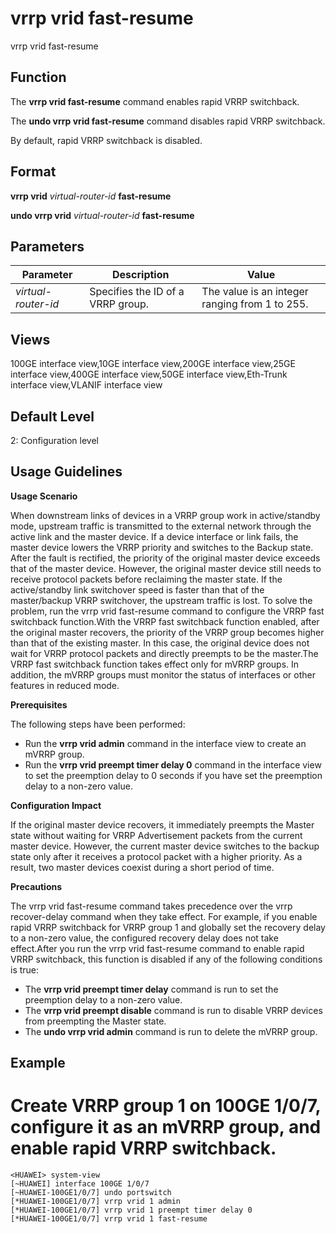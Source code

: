 vrrp vrid fast-resume
=====================

vrrp vrid fast-resume

Function
--------



The **vrrp vrid fast-resume** command enables rapid VRRP switchback.

The **undo vrrp vrid fast-resume** command disables rapid VRRP switchback.



By default, rapid VRRP switchback is disabled.


Format
------

**vrrp vrid** *virtual-router-id* **fast-resume**

**undo vrrp vrid** *virtual-router-id* **fast-resume**


Parameters
----------

| Parameter | Description | Value |
| --- | --- | --- |
| *virtual-router-id* | Specifies the ID of a VRRP group. | The value is an integer ranging from 1 to 255. |



Views
-----

100GE interface view,10GE interface view,200GE interface view,25GE interface view,400GE interface view,50GE interface view,Eth-Trunk interface view,VLANIF interface view


Default Level
-------------

2: Configuration level


Usage Guidelines
----------------

**Usage Scenario**

When downstream links of devices in a VRRP group work in active/standby mode, upstream traffic is transmitted to the external network through the active link and the master device. If a device interface or link fails, the master device lowers the VRRP priority and switches to the Backup state. After the fault is rectified, the priority of the original master device exceeds that of the master device. However, the original master device still needs to receive protocol packets before reclaiming the master state. If the active/standby link switchover speed is faster than that of the master/backup VRRP switchover, the upstream traffic is lost. To solve the problem, run the vrrp vrid fast-resume command to configure the VRRP fast switchback function.With the VRRP fast switchback function enabled, after the original master recovers, the priority of the VRRP group becomes higher than that of the existing master. In this case, the original device does not wait for VRRP protocol packets and directly preempts to be the master.The VRRP fast switchback function takes effect only for mVRRP groups. In addition, the mVRRP groups must monitor the status of interfaces or other features in reduced mode.

**Prerequisites**

The following steps have been performed:

* Run the **vrrp vrid admin** command in the interface view to create an mVRRP group.
* Run the **vrrp vrid preempt timer delay 0** command in the interface view to set the preemption delay to 0 seconds if you have set the preemption delay to a non-zero value.

**Configuration Impact**

If the original master device recovers, it immediately preempts the Master state without waiting for VRRP Advertisement packets from the current master device. However, the current master device switches to the backup state only after it receives a protocol packet with a higher priority. As a result, two master devices coexist during a short period of time.

**Precautions**

The vrrp vrid fast-resume command takes precedence over the vrrp recover-delay command when they take effect. For example, if you enable rapid VRRP switchback for VRRP group 1 and globally set the recovery delay to a non-zero value, the configured recovery delay does not take effect.After you run the vrrp vrid fast-resume command to enable rapid VRRP switchback, this function is disabled if any of the following conditions is true:

* The **vrrp vrid preempt timer delay** command is run to set the preemption delay to a non-zero value.
* The **vrrp vrid preempt disable** command is run to disable VRRP devices from preempting the Master state.
* The **undo vrrp vrid admin** command is run to delete the mVRRP group.

Example
-------

# Create VRRP group 1 on 100GE 1/0/7, configure it as an mVRRP group, and enable rapid VRRP switchback.
```
<HUAWEI> system-view
[~HUAWEI] interface 100GE 1/0/7
[~HUAWEI-100GE1/0/7] undo portswitch
[*HUAWEI-100GE1/0/7] vrrp vrid 1 admin
[*HUAWEI-100GE1/0/7] vrrp vrid 1 preempt timer delay 0
[*HUAWEI-100GE1/0/7] vrrp vrid 1 fast-resume

```